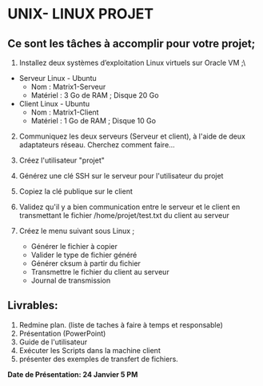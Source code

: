 

# UNIX- LINUX PROJET

## Ce sont les tâches à accomplir pour votre projet;

1. Installez deux systèmes d’exploitation Linux virtuels sur Oracle VM ;\

  - Serveur Linux - Ubuntu
    * Nom : Matrix1-Serveur
    * Matériel : 3 Go de RAM ; Disque 20 Go
  - Client Linux - Ubuntu
    * Nom : Matrix1-Client
    * Matériel : 1 Go de RAM ; Disque 10 Go

2. Communiquez les deux serveurs (Serveur et client), à l'aide de deux adaptateurs réseau. Cherchez comment faire...

3. Créez l'utilisateur "projet"

4. Générez une clé SSH sur le serveur pour l'utilisateur du projet

5. Copiez la clé publique sur le client

6. Validez qu'il y a bien communication entre le serveur et le client en transmettant le fichier /home/projet/test.txt du client au serveur

7. Créez le menu suivant sous Linux ;
   
    * Générer le fichier à copier
    * Valider le type de fichier généré
    * Générer cksum à partir du fichier
    * Transmettre le fichier du client au serveur
    * Journal de transmission


## Livrables:

1.  Redmine plan. (liste de taches à faire à temps et responsable) 
2.  Présentation (PowerPoint)
3.  Guide de l'utilisateur
4.  Exécuter les Scripts dans la machine client
5.  présenter des exemples de transfert de fichiers.

**Date de Présentation: 24 Janvier   5 PM**




